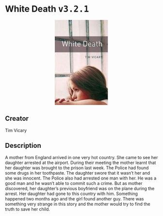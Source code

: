 
# White Death <kbd>v3.2.1</kbd>

<center>
  <img src="./cover-1024.jpg"/>
</center>

## Creator
Tim Vicary

## Description
<p>A mother from England arrived in one very hot country. She came to see her daughter arrested at the airport. During their meeting the mother learnt that her daughter was brought to the prison last week. The Police had found some drugs in her toothpaste. The daughter swore that it wasn’t her and she was innocent. The Police also had arrested one man with her. He was a good man and he wasn’t able to commit such a crime. But as mother discovered, her daughter’s previous boyfriend was on the plane during the arrest. Her daughter had gone to this country with him. Something happened two months ago and the girl found another guy. There was something very strange in this story and the mother would try to find the truth to save her child.</p>
